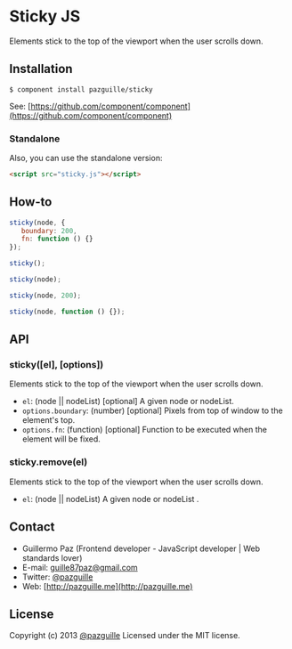 # Sticky JS

Elements stick to the top of the viewport when the user scrolls down.

## Installation

    $ component install pazguille/sticky

See: [https://github.com/component/component](https://github.com/component/component)

### Standalone
Also, you can use the standalone version:
```html
<script src="sticky.js"></script>
```

## How-to

```js
sticky(node, {
   boundary: 200,
   fn: function () {}
});
```

```js
sticky();
```

```js
sticky(node);
```

```js
sticky(node, 200);
```

```js
sticky(node, function () {});
```

## API

### sticky([el], [options])
Elements stick to the top of the viewport when the user scrolls down.
- `el`: (node || nodeList) [optional] A given node or nodeList.
- `options.boundary`: (number) [optional] Pixels from top of window to the element's top.
- `options.fn`: (function) [optional] Function to be executed when the element will be fixed.

### sticky.remove(el)
Elements stick to the top of the viewport when the user scrolls down.
- `el`: (node || nodeList) A given node or nodeList .


## Contact
- Guillermo Paz (Frontend developer - JavaScript developer | Web standards lover)
- E-mail: [guille87paz@gmail.com](mailto:guille87paz@gmail.com)
- Twitter: [@pazguille](http://twitter.com/pazguille)
- Web: [http://pazguille.me](http://pazguille.me)

## License
Copyright (c) 2013 [@pazguille](http://twitter.com/pazguille) Licensed under the MIT license.
